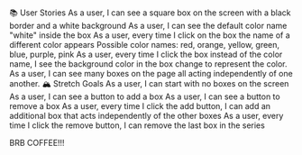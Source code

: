 📚 User Stories
As a user, I can see a square box on the screen with a black border and a white background
As a user, I can see the default color name "white" inside the box
As a user, every time I click on the box the name of a different color appears
Possible color names: red, orange, yellow, green, blue, purple, pink
As a user, every time I click the box instead of the color name, I see the background color in the box change to represent the color.
As a user, I can see many boxes on the page all acting independently of one another.
🏔 Stretch Goals
As a user, I can start with no boxes on the screen
As a user, I can see a button to add a box
As a user, I can see a button to remove a box
As a user, every time I click the add button, I can add an additional box that acts independently of the other boxes
As a user, every time I click the remove button, I can remove the last box in the series

BRB COFFEE!!!